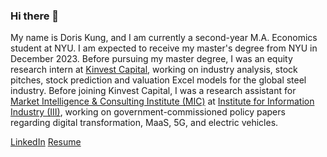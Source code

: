 ### Hi there 👋

My name is Doris Kung, and I am currently a second-year M.A. Economics student at NYU. I am expected to receive my master's degree from NYU in December 2023. Before pursuing my master degree, I was an equity research intern at [Kinvest Capital](https://www.kinvest.com.tw/), working on industry analysis, stock pitches, stock prediction and valuation Excel models for the global steel industry. Before joining Kinvest Capital, I was a research assistant for [Market Intelligence & Consulting Institute (MIC)](https://mic.iii.org.tw/english/) at [Institute for Information Industry (III)](https://web.iii.org.tw/), working on government-commissioned policy papers regarding digital transformation, MaaS, 5G, and electric vehicles.

[LinkedIn](https://www.linkedin.com/in/jia-yi-kung-7a0b0819b/)  [Resume](https://drive.google.com/file/d/1SK3c6OIQjobJapK5d15BlawN-OwHWF2V/view?usp=sharing)
